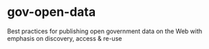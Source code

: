 gov-open-data
=============

Best practices for publishing open government data on the Web with emphasis on discovery, access &amp; re-use
